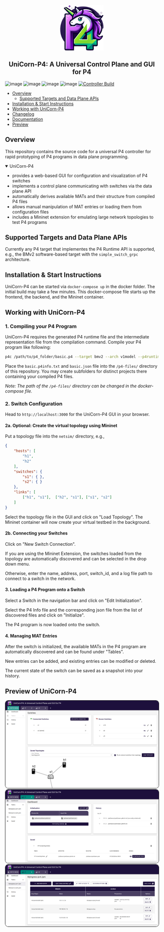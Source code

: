 <div align="center">
 <img src="./logo.png" height=150/>
 <h2>UniCorn-P4: A Universal Control Plane and GUI for P4</h2>
</div>

 ![image](https://img.shields.io/badge/licence-Apache%202.0-blue) ![image](https://img.shields.io/badge/lang-python-darkred) ![image](https://img.shields.io/badge/built%20with-react-orange) ![image](https://img.shields.io/badge/v-1.0-yellow) [![Controller Build](https://github.com/uni-tue-kn/UniCorn-P4/actions/workflows/docker-image.yml/badge.svg)](https://github.com/uni-tue-kn/UniCorn-P4/actions/workflows/docker-image.yml)

- [Overview](#overview)
  - [Supported Targets and Data Plane APIs](#supported-targets-and-data-plane-apis)
- [Installation & Start Instructions](#installation--start-instructions)
- [Working with UniCorn-P4](#working-with-unicorn-p4)
- [Changelog](./CHANGELOG.md)
- [Documentation](#documentation)
- [Preview](#preview-of-unicorn-p4)

## Overview
This repository contains the source code for a universal P4 controller for rapid prototyping of P4 programs in data plane programming.

<details open markdown='1'><summary>UniCorn-P4</summary>

* provides a web-based GUI for configuration and visualization of P4 switches
* implements a control plane communicating with switches via the data plane API
* automatically derives available MATs and their structure from compiled P4 files
* allows manual manipulation of MAT entries or loading them from configuration files
* includes a Mininet extension for emulating large network topologies to test P4 programs


## Supported Targets and Data Plane APIs
Currently any P4 target that implementes the P4 Runtime API is supported, e.g., the BMv2 software-based target with the `simple_switch_grpc` architecture.

## Installation & Start Instructions

UniCorn-P4 can be started via `docker-compose up` in the docker folder. The initial build may take a few minutes.
This docker-compose file starts up the frontend, the backend, and the Mininet container.

## Working with UniCorn-P4

### 1. Compiling your P4 Program
UniCorn-P4 requires the generated P4 runtime file and the intermediate representation file from the compilation command.
Compile your P4 program like following:
```bash
p4c /path/to/p4_folder/basic.p4 --target bmv2 --arch v1model --p4runtime-files /path/to/p4_folder/basic.p4info.txt -o /path/to/p4_folder/
```
Place the `basic.p4info.txt` and `basic.json` file into the `/p4-files/` directory of this repository.
You may create subfolders for distinct projects there containing your compiled P4 files.

*Note: The path of the `/p4-files/` directory can be changed in the docker-compose file.*
### 2. Switch Configuration
Head to `http://localhost:3000` for the UniCorn-P4 GUI in your browser.
#### 2a. Optional: Create the virtual topology using Mininet
Put a topology file into the `netsim/` directory, e.g.,
```json
{
    "hosts": [
        "h1",
        "h2"
    ],
    "switches": {
        "s1": { },
        "s2": { }
    },
    "links": [
        ["h1", "s1"],  ["h2", "s1"], ["s1", "s2"]
    ]
}
```
Select the topology file in the GUI and click on "Load Topology".
The Mininet container will now create your virtual testbed in the background.

#### 2b. Connecting your Switches
Click on "New Switch Connection". 

If you are using the Mininet Extension, the switches loaded from the topology are automatically discovered and can be selected in the drop down menu.

Otherwise, enter the name, address, port, switch_id, and a log file path to connect to a switch in the network.

#### 3. Loading a P4 Program onto a Switch
Select a Switch in the navigation bar and click on "Edit Initialization".

Select the P4 Info file and the corresponding json file from the list of discovered files and click on "Initialize".

The P4 program is now loaded onto the switch.

#### 4. Managing MAT Entries
After the switch is initialized, the available MATs in the P4 program are automatically discovered and can be found under "Tables".

New entries can be added, and existing entries can be modified or deleted.

The current state of the switch can be saved as a snapshot into your history.

## Preview of UniCorn-P4
<img alt="Dashboard" style="border-radius: 10px; border: 1px solid #000;" src="preview.png"/>

<img alt="Switch Initialization" style="border-radius: 10px; border: 1px solid #000;" src="preview-2.png"/>

<img alt="Managing MAT Entries" style="border-radius: 10px; border: 1px solid #000;" src="preview-3.png"/>